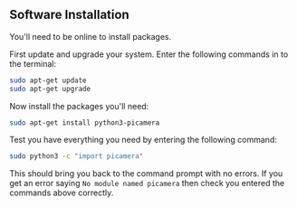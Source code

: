 ## Software Installation

You'll need to be online to install packages.

First update and upgrade your system. Enter the following commands in to the terminal:

```bash
sudo apt-get update
sudo apt-get upgrade
```

Now install the packages you'll need:

```bash
sudo apt-get install python3-picamera
```

Test you have everything you need by entering the following command:

```bash
sudo python3 -c "import picamera"
```

This should bring you back to the command prompt with no errors. If you get an error saying `No module named picamera` then check you entered the commands above correctly.
